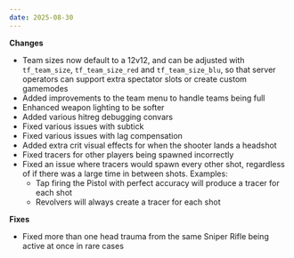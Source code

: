 ```yaml
---
date: 2025-08-30
---
```


**Changes**

* Team sizes now default to a 12v12, and can be adjusted with `tf_team_size`, `tf_team_size_red` and `tf_team_size_blu`, so that server operators can support extra spectator slots or create custom gamemodes
* Added improvements to the team menu to handle teams being full
* Enhanced weapon lighting to be softer
* Added various hitreg debugging convars
* Fixed various issues with subtick
* Fixed various issues with lag compensation
* Added extra crit visual effects for when the shooter lands a headshot
* Fixed tracers for other players being spawned incorrectly
* Fixed an issue where tracers would spawn every other shot, regardless of if there was a large time in between shots. Examples:
  * Tap firing the Pistol with perfect accuracy will produce a tracer for each shot
  * Revolvers will always create a tracer for each shot

**Fixes**

* Fixed more than one head trauma from the same Sniper Rifle being active at once in rare cases